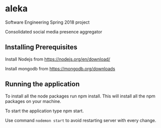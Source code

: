 # aleka
Software Engineering Spring 2018 project

Consolidated social media presence aggregator

## Installing Prerequisites

Install Nodejs from https://nodejs.org/en/download/

Install mongodb from https://mongodb.org/downloads

## Running the application

To install all the node packages run npm install. This will install all the npm packages on your machine.

To start the application type npm start.

Use command `nodemon start` to avoid restarting server with every change.
